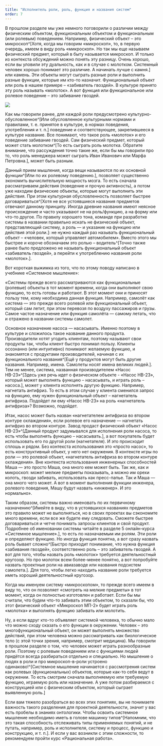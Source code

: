 ```yaml
---
title: "Исполнитель роли, роль, функция и названия систем"
order: 7
---
```




В прошлом разделе мы уже немного поговорили о различии между физическим объектом, функциональным объектом и функциональным (или ролевым) поведением. Например, физический объект – это микроскоп^[Хотя, когда мы говорим «микроскоп», то, в первую очередь, имеем в виду роль «микроскоп». Но так мы еще называем физический предмет, который в быту называется микроскоп. И только из контекста обсуждений можно понять эту разницу. Очень хорошо, если вы уловили эту дуальность, как и в случае с молотком. Системный человек хорошо понимает это различие. А начинать лучше с камня.] или камень. Эти объекты могут сыграть разные роли и выполнить разные функции, которые им кто-то назначит. Функциональный объект или роль в нашем примере – «забиватель гвоздей». В культуре принято эту роль называть «молоток». А вот функция или функциональное или ролевое поведение – это забивание гвоздей.


![](/text/systems-thinking-introduction/2025-03-16T0959/2700/8.png)


Как мы говорили ранее, для каждой роли предусмотрено культурно-обусловленное^[Или обусловленное культурными нормами и правилами, т. е. принятое в культуре, в нормах поведения, употребления и т. п.] поведение и соответствующее, закрепившееся в культуре название. Все понимают, что такое роль «молоток» и его поведение забивание гвоздей. Сам физический предмет, который может стать молотком^[То есть сыграть роль молотка. Обратите внимание, что рассуждения точно такие же, если бы мы говорили про то, что роль менеджера может сыграть Иван Иванович или Марфа Петровна.], может быть разным.

Данный прием мышления, когда вещи называются по их основной функции^[Или по их ролевому поведению.], позволяет существенно экономить вычислительную мощность мозга. То есть сначала рассматриваем действия (поведение и прочую активность), а потом уже находим физические объекты, которые могут выполнить эти действия. При этом культурная обусловленность позволяет быстрее договариваться^[Хотя не все устоявшиеся названия предметов отвечают данному принципу. Иногда древние названия имеют неясное происхождение и часто указывают не на роль/функцию, а на форму или что-то другое. По правилу хорошего тона, команде при разработке системы в названии правильно искать не физический объект, представляющий систему, а роль — и указание на функцию или действия этой роли.]: не нужно каждый раз называть функциональный объект – «человек, который управляет автомобилем». Вместо этого мы быстрее и короче обозначаем это ролью – водитель^[Точно также ранее было предложено не называть функциональный объект «забиватель гвоздей», а перейти к употреблению названия роли «молоток».].

Вот короткая выжимка из того, что по этому поводу написано в учебнике «Системное мышление»:

«Системы прежде всего рассматриваются как функциональные (ролевые) объекты в тот момент времени, когда они выполняют свою функцию, то есть готовы и работают. В этот момент они и приносят пользу тем, кому необходима данная функция. Например, самолёт как система — это прежде всего ролевой или функциональный объект, который сам летит, при этом перевозя по воздуху пассажиров и грузы. Самое частое назначение или функция самолёта — самому летать, что и отражено в названии системы самолет.

Основное назначение насоса — насасывать. Именно поэтому в культуре и сложилось такое название данного продукта. Производители хотят угодить клиентам, поэтому называют свои продукты так, чтобы клиент быстро понимал пользу. Клиенты осознанно (или интуитивно) понимают желаемую функцию, и знакомятся с продуктами производителей, начиная с их функционального названия^[Ещё у продуктов могут быть другие названия. Например, имена. Самолеты носят имена великих людей.]. Тем не менее, система, названная производителем «Насос НВ-23»^[Здесь уже речь идет о физическом объекте - «Насос НВ-23», который может выполнять функцию – насасывать, и играть роль – насоса.], может у клиента исполнять другую функцию. Например, нагнетать антифриз. То есть в этом случае у клиента сменился запрос на функцию, ему нужен функциональный объект – нагнетатель антифриза. Подойдет ли ему «Насос НВ-23» на роль «нагнетатель антифриза»? Возможно, подойдет.

Итак, насос может быть назван «нагнетателем антифриза во втором контуре охлаждения», если ролевое его назначение — нагнетать антифриз во втором контуре. Завод продаст физический объект «Насос НВ-23»^[Данный продукт задумывался для исполнения роли насоса, то есть чтобы выполнять функцию – насасывать.], а вот покупатель будет использовать его по другой роли (нагнетателя). И это происходит сплошь и рядом. Без контекста использования это «просто насос», то есть конструктивный объект, у него нет окружения. В контексте игры по роли — это ролевой объект, «нагнетатель антифриза во втором контуре охлаждения». Вне контекста использования инженерных способностей Маша — это просто Маша, она много кем может быть. Так же, как и микроскоп: может мелкие предметы показывать, а можно им орехи колоть, гвозди забивать, использовать как пресс-папье. Так и Маша — она много чего может. А вот в момент выполнения функции инженера, ролевого поведения, Машу будут назвать «инженер». И это нормально».

Таким образом, системы важно именовать по их первичному назначению^[Имейте в виду, что в устоявшихся названиях предметов это правило может не выполняться, но в своих проектах вы сэкономите много времени, если все же будете ему следовать. Сможете быстрее договариваться и четче понимать запросы клиентов и свой продукт. Подробнее об именовании системы читайте в разделе 5 онлайн-курса «Системное мышление».], то есть по назначаемым им ролям. Эти роли и определяют функцию. Но иногда функция понятна, а вот сразу назвать роль бывает сложно^[Быстро приходит понимание, что нужна функция «забивания гвоздей», соответственно роль – это забиватель гвоздей. А вот для того, чтобы назвать роль «молоток» требуется деятельностный кругозор. Но про молоток всем более-менее понятно, а вот попробуйте назвать проектные роли на авиазаводе или названия подсистем самолета.]. Для того, чтобы легко находить название роли требуется иметь хороший деятельностный кругозор.

Когда мы именуем систему «микроскопом», то прежде всего имеем в виду то, что он позволяет «смотреть на мелкие предметы» в тот момент, когда он полностью изготовлен и работает. Если бы мы считали, что будем что-то забивать этим объектом, то сказали бы, что этот физический объект «Микроскоп МП-2» будет играть роль «молотка» и выполнять функцию забивать или молотить.

Ну, а если вдруг кто-то объявляет системой человека, то обычно мало что можно сходу сказать о его функции в окружении. Человек – это многофункциональный объект, он может выполнять множество действий, при этом человека можно рассматривать как биологическое тело (с этой точки зрения, например, смотрит медицина). Мы говорили в прошлом разделе о том, что человек может играть разнообразные роли. Поэтому с ролевым поведением или с функциями людей придётся всегда разбираться отдельно и специально. Но мышление о людях в роли и про микроскоп-в-роли устроено одинаково!^[Системное мышление начинается с рассмотрения систем как ролевых (функциональных) объектов, которые как-то себя ведут в окружении. То есть смотрим сначала выполняемую или требуемую функцию, играемую роль или назначение. А уже потом разбираемся с конструкцией или с физическим объектом, который сыграет выявленную роль.]

Если вам тяжело разобраться во всех этих понятиях, вы не понимаете важность такого разделения для проектной деятельности, значит у вас есть пробелы в знаниях онтологики. Чтобы освоить системное мышление необходимо иметь в голове машинку типов^[Напомним, что это такая способность отслеживать типы применяемых понятий, и не путать, например, роль и исполнителя, систему и процесс, функцию и конструкцию, и т. п.]. И если у вас возникли с этим сложности, то рекомендуем пройти курс «Рациональная работа».

